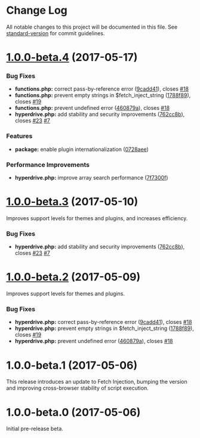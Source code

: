 # Change Log

All notable changes to this project will be documented in this file. See [standard-version](https://github.com/conventional-changelog/standard-version) for commit guidelines.

<a name="1.0.0-beta.4"></a>
# [1.0.0-beta.4](https://github.com/comfusion/hyperdrive/compare/v1.0.0-beta.1...v1.0.0-beta.4) (2017-05-17)


### Bug Fixes

* **functions.php:** correct pass-by-reference error ([9cadd41](https://github.com/comfusion/hyperdrive/commit/9cadd41)), closes [#18](https://github.com/comfusion/hyperdrive/issues/18)
* **functions.php:** prevent empty strings in $fetch_inject_string ([1788f89](https://github.com/comfusion/hyperdrive/commit/1788f89)), closes [#19](https://github.com/comfusion/hyperdrive/issues/19)
* **functions.php:** prevent undefined error ([460879a](https://github.com/comfusion/hyperdrive/commit/460879a)), closes [#18](https://github.com/comfusion/hyperdrive/issues/18)
* **hyperdrive.php:** add stability and security improvements ([762cc8b](https://github.com/comfusion/hyperdrive/commit/762cc8b)), closes [#23](https://github.com/comfusion/hyperdrive/issues/23) [#7](https://github.com/comfusion/hyperdrive/issues/7)


### Features

* **package:** enable plugin internationalization ([0728aee](https://github.com/comfusion/hyperdrive/commit/0728aee))


### Performance Improvements

* **hyperdrive.php:** improve array search performance ([7f7300f](https://github.com/comfusion/hyperdrive/commit/7f7300f))



<a name="1.0.0-beta.3"></a>
# [1.0.0-beta.3](https://github.com/comfusion/hyperdrive/compare/v1.0.0-beta.2...v1.0.0-beta.3) (2017-05-10)

Improves support levels for themes and plugins, and increases efficiency.

### Bug Fixes

* **hyperdrive.php:** add stability and security improvements ([762cc8b](https://github.com/comfusion/hyperdrive/commit/762cc8b)), closes [#23](https://github.com/comfusion/hyperdrive/issues/23) [#7](https://github.com/comfusion/hyperdrive/issues/7)



<a name="1.0.0-beta.2"></a>
# [1.0.0-beta.2](https://github.com/comfusion/hyperdrive/compare/v1.0.0-beta.1...v1.0.0-beta.2) (2017-05-09)

Improves support levels for themes and plugins.

### Bug Fixes

* **hyperdrive.php:** correct pass-by-reference error ([9cadd41](https://github.com/comfusion/hyperdrive/commit/9cadd41)), closes [#18](https://github.com/comfusion/hyperdrive/issues/18)
* **hyperdrive.php:** prevent empty strings in $fetch_inject_string ([1788f89](https://github.com/comfusion/hyperdrive/commit/1788f89)), closes [#19](https://github.com/comfusion/hyperdrive/issues/19)
* **hyperdrive.php:** prevent undefined error ([460879a](https://github.com/comfusion/hyperdrive/commit/460879a)), closes [#18](https://github.com/comfusion/hyperdrive/issues/18)



<a name="1.0.0-beta.1"></a>
# 1.0.0-beta.1 (2017-05-06)

This release introduces an update to Fetch Injection, bumping the version and improving cross-browser stability of script execution.

<a name="1.0.0-beta.0"></a>
# 1.0.0-beta.0 (2017-05-06)

Initial pre-release beta.
